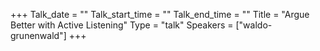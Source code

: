 +++
Talk_date = ""
Talk_start_time = ""
Talk_end_time = ""
Title = "Argue Better with Active Listening"
Type = "talk"
Speakers = ["waldo-grunenwald"]
+++



